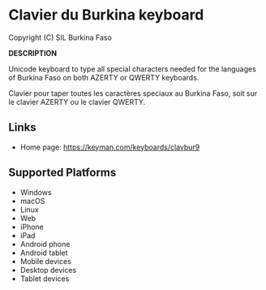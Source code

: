 Clavier du Burkina keyboard
=====================

Copyright (C) SIL Burkina Faso

__DESCRIPTION__

Unicode keyboard to type all special characters needed for the languages of Burkina Faso on both AZERTY or QWERTY keyboards.

Clavier pour taper toutes les caractères speciaux au Burkina Faso, soit sur le clavier AZERTY ou le clavier QWERTY. 

Links
-----

 * Home page: https://keyman.com/keyboards/clavbur9

Supported Platforms
-------------------
 * Windows
 * macOS
 * Linux
 * Web
 * iPhone
 * iPad
 * Android phone
 * Android tablet
 * Mobile devices
 * Desktop devices
 * Tablet devices
